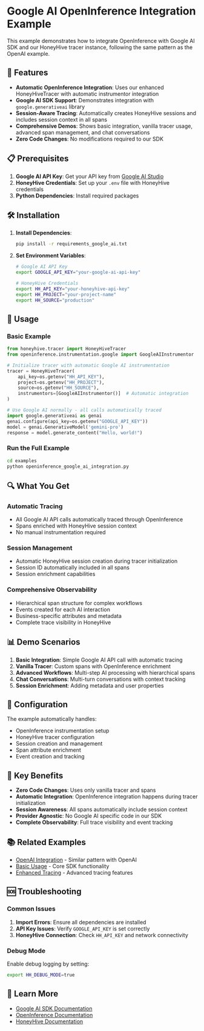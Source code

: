 # Google AI OpenInference Integration Example

This example demonstrates how to integrate OpenInference with Google AI SDK and our HoneyHive tracer instance, following the same pattern as the OpenAI example.

## 🚀 Features

- **Automatic OpenInference Integration**: Uses our enhanced HoneyHiveTracer with automatic instrumentor integration
- **Google AI SDK Support**: Demonstrates integration with `google.generativeai` library
- **Session-Aware Tracing**: Automatically creates HoneyHive sessions and includes session context in all spans
- **Comprehensive Demos**: Shows basic integration, vanilla tracer usage, advanced span management, and chat conversations
- **Zero Code Changes**: No modifications required to our SDK

## 📋 Prerequisites

1. **Google AI API Key**: Get your API key from [Google AI Studio](https://makersuite.google.com/app/apikey)
2. **HoneyHive Credentials**: Set up your `.env` file with HoneyHive credentials
3. **Python Dependencies**: Install required packages

## 🛠️ Installation

1. **Install Dependencies**:
   ```bash
   pip install -r requirements_google_ai.txt
   ```

2. **Set Environment Variables**:
   ```bash
   # Google AI API Key
   export GOOGLE_API_KEY="your-google-ai-api-key"
   
   # HoneyHive Credentials
   export HH_API_KEY="your-honeyhive-api-key"
   export HH_PROJECT="your-project-name"
   export HH_SOURCE="production"
   ```

## 🎯 Usage

### Basic Example

```python
from honeyhive.tracer import HoneyHiveTracer
from openinference.instrumentation.google import GoogleAIInstrumentor

# Initialize tracer with automatic Google AI instrumentation
tracer = HoneyHiveTracer(
    api_key=os.getenv("HH_API_KEY"),
    project=os.getenv("HH_PROJECT"),
    source=os.getenv("HH_SOURCE"),
    instrumentors=[GoogleAIInstrumentor()]  # Automatic integration
)

# Use Google AI normally - all calls automatically traced
import google.generativeai as genai
genai.configure(api_key=os.getenv("GOOGLE_API_KEY"))
model = genai.GenerativeModel('gemini-pro')
response = model.generate_content("Hello, world!")
```

### Run the Full Example

```bash
cd examples
python openinference_google_ai_integration.py
```

## 🔍 What You Get

### Automatic Tracing
- All Google AI API calls automatically traced through OpenInference
- Spans enriched with HoneyHive session context
- No manual instrumentation required

### Session Management
- Automatic HoneyHive session creation during tracer initialization
- Session ID automatically included in all spans
- Session enrichment capabilities

### Comprehensive Observability
- Hierarchical span structure for complex workflows
- Events created for each AI interaction
- Business-specific attributes and metadata
- Complete trace visibility in HoneyHive

## 📊 Demo Scenarios

1. **Basic Integration**: Simple Google AI API call with automatic tracing
2. **Vanilla Tracer**: Custom spans with OpenInference enrichment
3. **Advanced Workflows**: Multi-step AI processing with hierarchical spans
4. **Chat Conversations**: Multi-turn conversations with context tracking
5. **Session Enrichment**: Adding metadata and user properties

## 🔧 Configuration

The example automatically handles:
- OpenInference instrumentation setup
- HoneyHive tracer configuration
- Session creation and management
- Span attribute enrichment
- Event creation and tracking

## 🌟 Key Benefits

- **Zero Code Changes**: Uses only vanilla tracer and spans
- **Automatic Integration**: OpenInference integration happens during tracer initialization
- **Session Awareness**: All spans automatically include session context
- **Provider Agnostic**: No Google AI specific code in our SDK
- **Complete Observability**: Full trace visibility and event tracking

## 📚 Related Examples

- [OpenAI Integration](openinference_integration_simple.py) - Similar pattern with OpenAI
- [Basic Usage](basic_usage.py) - Core SDK functionality
- [Enhanced Tracing](enhanced_tracing_demo.py) - Advanced tracing features

## 🆘 Troubleshooting

### Common Issues

1. **Import Errors**: Ensure all dependencies are installed
2. **API Key Issues**: Verify `GOOGLE_API_KEY` is set correctly
3. **HoneyHive Connection**: Check `HH_API_KEY` and network connectivity

### Debug Mode

Enable debug logging by setting:
```bash
export HH_DEBUG_MODE=true
```

## 📖 Learn More

- [Google AI SDK Documentation](https://ai.google.dev/docs)
- [OpenInference Documentation](https://github.com/Arize-ai/openinference)
- [HoneyHive Documentation](https://docs.honeyhive.ai)
